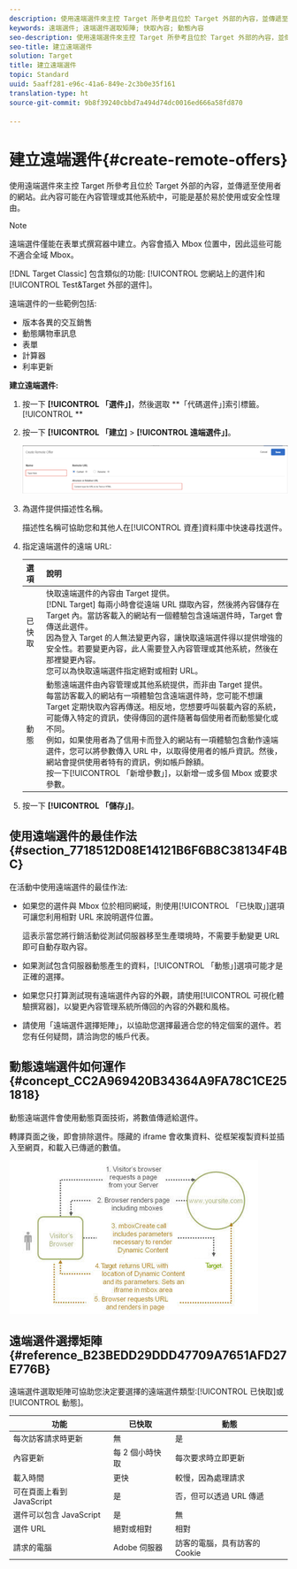 ```yaml
---
description: 使用遠端選件來主控 Target 所參考且位於 Target 外部的內容，並傳遞至使用者的網站。此內容可能在內容管理或其他系統中，可能是基於易於使用或安全性理由。
keywords: 遠端選件; 遠端選件選取矩陣; 快取內容; 動態內容
seo-description: 使用遠端選件來主控 Target 所參考且位於 Target 外部的內容，並傳遞至使用者的網站。此內容可能在內容管理或其他系統中，可能是基於易於使用或安全性理由。
seo-title: 建立遠端選件
solution: Target
title: 建立遠端選件
topic: Standard
uuid: 5aaff281-e96c-41a6-849e-2c3b0e35f161
translation-type: ht
source-git-commit: 9b8f39240cbbd7a494d74dc0016ed666a58fd870

---
```



# 建立遠端選件{#create-remote-offers}

使用遠端選件來主控 Target 所參考且位於 Target 外部的內容，並傳遞至使用者的網站。此內容可能在內容管理或其他系統中，可能是基於易於使用或安全性理由。

>[!NOTE]
>
>遠端選件僅能在表單式撰寫器中建立。內容會插入 Mbox 位置中，因此這些可能不適合全域 Mbox。
>
>[!DNL Target Classic] 包含類似的功能: [!UICONTROL 您網站上的選件]和 [!UICONTROL Test&amp;Target 外部的選件]。

遠端選件的一些範例包括:

* 版本各異的交互銷售
* 動態購物車訊息
* 表單
* 計算器
* 利率更新

**建立遠端選件:**

1. 按一下 **[!UICONTROL 「選件」]**，然後選取 **「代碼選件」]索引標籤。[!UICONTROL **
1. 按一下 **[!UICONTROL 「建立]** &gt; **[!UICONTROL 遠端選件」]**。

   ![](assets/remote_offer_ui.png)

1. 為選件提供描述性名稱。

   描述性名稱可協助您和其他人在[!UICONTROL 資產]資料庫中快速尋找選件。

1. 指定遠端選件的遠端 URL:

   | 選項 | 說明 |
   |--- |--- |
   | 已快取 | 快取遠端選件的內容由 Target 提供。<br>[!DNL Target] 每兩小時會從遠端 URL 擷取內容，然後將內容儲存在 Target 內。當訪客載入的網站有一個體驗包含遠端選件時，Target 會傳送此選件。<br>因為登入 Target 的人無法變更內容，讓快取遠端選件得以提供增強的安全性。若要變更內容，此人需要登入內容管理或其他系統，然後在那裡變更內容。<br>您可以為快取遠端選件指定絕對或相對 URL。 |
   | 動態 | 動態遠端選件由內容管理或其他系統提供，而非由 Target 提供。<br>每當訪客載入的網站有一項體驗包含遠端選件時，您可能不想讓 Target 定期快取內容再傳送。相反地，您想要呼叫裝載內容的系統，可能傳入特定的資訊，使得傳回的選件隨著每個使用者而動態變化或不同。<br>例如，如果使用者為了信用卡而登入的網站有一項體驗包含動作遠端選件，您可以將參數傳入 URL 中，以取得使用者的帳戶資訊。然後，網站會提供使用者特有的資訊，例如帳戶餘額。<br>按一下[!UICONTROL 「新增參數」]，以新增一或多個 Mbox 或要求參數。 |

1. 按一下 **[!UICONTROL 「儲存」]**。

## 使用遠端選件的最佳作法 {#section_7718512D08E14121B6F6B8C38134F4BC}

在活動中使用遠端選件的最佳作法:

* 如果您的選件與 Mbox 位於相同網域，則使用[!UICONTROL 「已快取」]選項可讓您利用相對 URL 來說明選件位置。

   這表示當您將行銷活動從測試伺服器移至生產環境時，不需要手動變更 URL 即可自動存取內容。

* 如果測試包含伺服器動態產生的資料，[!UICONTROL 「動態」]選項可能才是正確的選擇。
* 如果您只打算測試現有遠端選件內容的外觀，請使用[!UICONTROL 可視化體驗撰寫器]，以變更內容管理系統所傳回的內容的外觀和風格。
* 請使用「遠端選件選擇矩陣」，以協助您選擇最適合您的特定個案的選件。若您有任何疑問，請洽詢您的帳戶代表。

## 動態遠端選件如何運作 {#concept_CC2A969420B34364A9FA78C1CE251818}

動態遠端選件會使用動態頁面技術，將數值傳遞給選件。

轉譯頁面之後，即會排除選件。隱藏的 iframe 會收集資料、從框架複製資料並插入至網頁，和載入已傳遞的數值。

![](assets/remote_offer_howitworks_2.jpeg)

## 遠端選件選擇矩陣 {#reference_B23BEDD29DDD47709A7651AFD27E776B}

遠端選件選取矩陣可協助您決定要選擇的遠端選件類型:[!UICONTROL 已快取]或[!UICONTROL 動態]。

| 功能 | 已快取 | 動態 |
|--- |--- |--- |
| 每次訪客請求時更新 | 無 | 是 |
| 內容更新 | 每 2 個小時快取 | 每次要求時立即更新 |
| 載入時間 | 更快 | 較慢，因為處理請求 |
| 可在頁面上看到 JavaScript | 是 | 否，但可以透過 URL 傳遞 |
| 選件可以包含 JavaScript | 是 | 無 |
| 選件 URL | 絕對或相對 | 相對 |
| 請求的電腦 | Adobe 伺服器 | 訪客的電腦，具有訪客的 Cookie |
